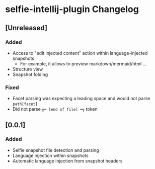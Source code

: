 <!-- Keep a Changelog guide -> https://keepachangelog.com -->

# selfie-intellij-plugin Changelog

## [Unreleased]
### Added
- Access to "edit injected content" action within language-injected snapshots
  + For example, it allows to preview markdown/mermaid/html ...
- Structure view
- Snapshot folding
### Fixed
- Facet parsing was expecting a leading space and would not parse `path[facet]`
- Did not parse `╔═ [end of file] ═╗` token

## [0.0.1]
### Added
- Selfie snapshot file detection and parsing
- Language injection within snapshots
- Automatic language injection from snapshot headers
